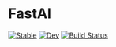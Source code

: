 # FastAI

[![Stable](https://img.shields.io/badge/docs-stable-blue.svg)](https://opus111.github.io/FastAI.jl/stable)
[![Dev](https://img.shields.io/badge/docs-dev-blue.svg)](https://opus111.github.io/FastAI.jl/dev)
[![Build Status](https://travis-ci.com/opus111/FastAI.jl.svg?branch=master)](https://travis-ci.com/opus111/FastAI.jl)
